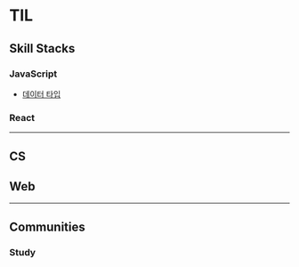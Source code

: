 # TIL


## Skill Stacks

### JavaScript
- [데이터 타입](https://velog.io/@februaar/%EC%BD%94%EC%96%B4-%EC%9E%90%EB%B0%94%EC%8A%A4%ED%81%AC%EB%A6%BD%ED%8A%B8-1%EC%9E%A5-%EB%8D%B0%EC%9D%B4%ED%84%B0%ED%83%80%EC%9E%85)
  
### React


---

## CS

## Web


---

## Communities

### Study
